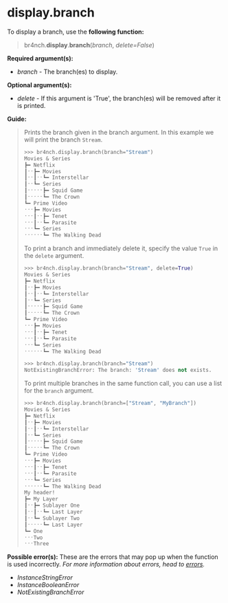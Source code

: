 # display.branch

To display a branch, use the **following function:**

> br4nch.**display**.**branch**(*branch*, *delete=False*)

**Required argument(s):**

- *branch* - The branch(es) to display.

**Optional argument(s):**

- *delete* - If this argument is 'True', the branch(es) will be removed after it is printed.

**Guide:**

> Prints the branch given in the branch argument. In this example we will print the branch `Stream`.
>
> ```python
> >>> br4nch.display.branch(branch="Stream")
> Movies & Series
> ┣━ Netflix
> ┃ˑˑ┣━ Movies
> ┃ˑˑ┃ˑˑ┗━ Interstellar
> ┃ˑˑ┗━ Series
> ┃ˑˑˑˑˑ┣━ Squid Game
> ┃ˑˑˑˑˑ┗━ The Crown
> ┗━ Prime Video
> ˑˑˑ┣━ Movies
> ˑˑˑ┃ˑˑ┣━ Tenet
> ˑˑˑ┃ˑˑ┗━ Parasite
> ˑˑˑ┗━ Series
> ˑˑˑˑˑˑ┗━ The Walking Dead
> ```
>
> To print a branch and immediately delete it, specify the value `True` in the `delete` argument.
>
> ```python
> >>> br4nch.display.branch(branch="Stream", delete=True)
> Movies & Series
> ┣━ Netflix
> ┃ˑˑ┣━ Movies
> ┃ˑˑ┃ˑˑ┗━ Interstellar
> ┃ˑˑ┗━ Series
> ┃ˑˑˑˑˑ┣━ Squid Game
> ┃ˑˑˑˑˑ┗━ The Crown
> ┗━ Prime Video
> ˑˑˑ┣━ Movies
> ˑˑˑ┃ˑˑ┣━ Tenet
> ˑˑˑ┃ˑˑ┗━ Parasite
> ˑˑˑ┗━ Series
> ˑˑˑˑˑˑ┗━ The Walking Dead
> 
> >>> br4nch.display.branch(branch="Stream")
> NotExistingBranchError: The branch: 'Stream' does not exists.
> ```
>
> To print multiple branches in the same function call, you can use a list for the `branch` argument.
>
> ```python
> >>> br4nch.display.branch(branch=["Stream", "MyBranch"])
> Movies & Series
> ┣━ Netflix
> ┃ˑˑ┣━ Movies
> ┃ˑˑ┃ˑˑ┗━ Interstellar
> ┃ˑˑ┗━ Series
> ┃ˑˑˑˑˑ┣━ Squid Game
> ┃ˑˑˑˑˑ┗━ The Crown
> ┗━ Prime Video
> ˑˑˑ┣━ Movies
> ˑˑˑ┃ˑˑ┣━ Tenet
> ˑˑˑ┃ˑˑ┗━ Parasite
> ˑˑˑ┗━ Series
> ˑˑˑˑˑˑ┗━ The Walking Dead
> My header!
> ┣━ My Layer
> ┃ˑˑ┣━ Sublayer One
> ┃ˑˑ┃ˑˑ┗━ Last Layer
> ┃ˑˑ┗━ Sublayer Two
> ┃ˑˑˑˑˑ┗━ Last Layer
> ┗━ One
> ˑˑˑTwo
> ˑˑˑThree
> ```

**Possible error(s):**
These are the errors that may pop up when the function is used incorrectly.
*For more information about errors, head to [errors](../../guides/errors.md).*

- *InstanceStringError*
- *InstanceBooleanError*
- *NotExistingBranchError*

